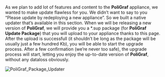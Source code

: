 As we plan to add lot of features and content to the **PoliGraf** appliance, we wanted to make update flawless for you. We didn’t want to say to you “Please update by redeploying a new appliance”. So we built a native updater that’s available in this section. When we will be releasing a new version of **PoliGraf**, we will provide you a \*.sup package (for **PoliGraf Update Package**) that you will upload to your appliance thanks to this page. After the upload is successfull (it shouldn’t be long as the package will be usually just a few hundred Kb), you will be able to start the upgrade process. After a few confirmation (we’re never too safe), the upgrade process will start, letting you enjoy the up-to-date version of **PoliGraf**, without any dataloss obviously.

![PoliGraf_Package_Updater](/media/poligraf_package_updater.gif)